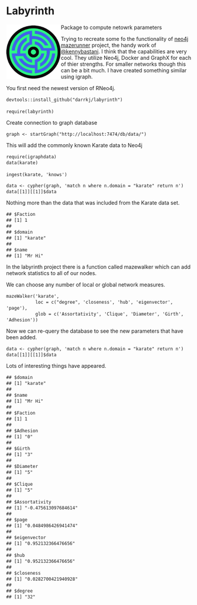 # Labyrinth



<a href="url"><img src="labyrinth.jpg" align="left" height="148" width="148" ></a>

Package to compute netowrk parameters


Trying to recreate some fo the functionality of [neo4j mazerunner](https://github.com/kbastani/neo4j-mazerunner) project, the handy work of [@kennybastani](https://twitter.com/kennybastani). I think that the capabilities are very cool. They utilize Neo4j, Docker and GraphX for each of thier strengths. For smaller networks though this can be a bit much. I have created something similar using igraph.

You first need the newest version of RNeo4j.


```
devtools::install_github("darrkj/labyrinth")

require(labyrinth)
```

Create connection to graph database

```
graph <- startGraph("http://localhost:7474/db/data/")
```


This will add the commonly known Karate data to Neo4j

```
require(igraphdata)
data(karate)

ingest(karate, 'knows')
```


```
data <- cypher(graph, 'match n where n.domain = "karate" return n')
data[[1]][[1]]$data

```

Nothing more than the data that was included from the Karate data set.
```
## $Faction
## [1] 1
## 
## $domain
## [1] "karate"
## 
## $name
## [1] "Mr Hi"
```


In the labyrinth project there is a function called mazewalker which can add network statistics to all of our nodes.

We can choose any number of local or global network measures.

```
mazeWalker('karate', 
           loc = c("degree", 'closeness', 'hub', 'eigenvector', 'page'), 
           glob = c('Assortativity', 'Clique', 'Diameter', 'Girth', 'Adhesion'))

```

Now we can re-query the database to see the new parameters that have been added.

```
data <- cypher(graph, 'match n where n.domain = "karate" return n')
data[[1]][[1]]$data
```
Lots of interesting things have appeared.
```
## $domain
## [1] "karate"
## 
## $name
## [1] "Mr Hi"
## 
## $Faction
## [1] 1
## 
## $Adhesion
## [1] "0"
## 
## $Girth
## [1] "3"
## 
## $Diameter
## [1] "5"
## 
## $Clique
## [1] "5"
## 
## $Assortativity
## [1] "-0.475613097684614"
## 
## $page
## [1] "0.0484986426941474"
## 
## $eigenvector
## [1] "0.952132366476656"
## 
## $hub
## [1] "0.952132366476656"
## 
## $closeness
## [1] "0.0282700421940928"
## 
## $degree
## [1] "32"
```

